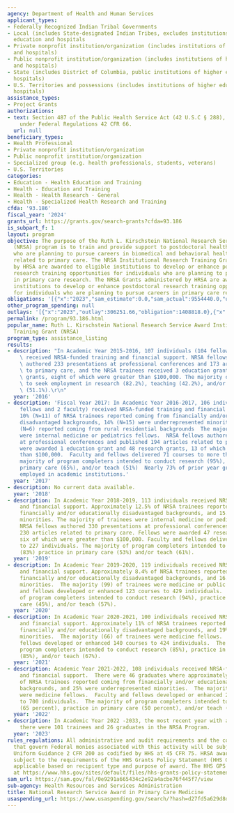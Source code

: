 ```yaml
---
agency: Department of Health and Human Services
applicant_types:
- Federally Recognized Indian Tribal Governments
- Local (includes State-designated Indian Tribes, excludes institutions of higher
  education and hospitals
- Private nonprofit institution/organization (includes institutions of higher education
  and hospitals)
- Public nonprofit institution/organization (includes institutions of higher education
  and hospitals)
- State (includes District of Columbia, public institutions of higher education and
  hospitals)
- U.S. Territories and possessions (includes institutions of higher education and
  hospitals)
assistance_types:
- Project Grants
authorizations:
- text: Section 487 of the Public Health Service Act (42 U.S.C § 288), as amended
    under Federal Regulations 42 CFR 66.
  url: null
beneficiary_types:
- Health Professional
- Private nonprofit institution/organization
- Public nonprofit institution/organization
- Specialized group (e.g. health professionals, students, veterans)
- U.S. Territories
categories:
- Education - Health Education and Training
- Health - Education and Training
- Health - Health Research - General
- Health - Specialized Health Research and Training
cfda: '93.186'
fiscal_year: '2024'
grants_url: https://grants.gov/search-grants?cfda=93.186
is_subpart_f: 1
layout: program
objective: The purpose of the Ruth L. Kirschstein National Research Service Award
  (NRSA) program is to train and provide support to postdoctoral health care professionals
  who are planning to pursue careers in biomedical and behavioral health research
  related to primary care. The NRSA Institutional Research Training Grants administered
  by HRSA are awarded to eligible institutions to develop or enhance postdoctoral
  research training opportunities for individuals who are planning to pursue careers
  in primary care research. The NRSA Grants administered by HRSA are awarded to eligible
  institutions to develop or enhance postdoctoral research training opportunities
  for individuals who are planning to pursue careers in primary care research.
obligations: '[{"x":"2023","sam_estimate":0.0,"sam_actual":9554440.0,"usa_spending_actual":7370167.63},{"x":"2024","sam_estimate":0.0,"sam_actual":9738683.0,"usa_spending_actual":9738682.5},{"x":"2025","sam_estimate":0.0,"sam_actual":9352463.0,"usa_spending_actual":0.0}]'
other_program_spending: null
outlays: '[{"x":"2023","outlay":306251.66,"obligation":1408818.0},{"x":"2024","outlay":0.0,"obligation":0.0},{"x":"2025","outlay":0.0,"obligation":0.0}]'
permalink: /program/93.186.html
popular_name: Ruth L. Kirschstein National Research Service Award Institutional Research
  Training Grant (NRSA)
program_type: assistance_listing
results:
- description: "In Academic Year 2015-2016, 107 individuals (104 fellows and 3 faculty)\
    \ received NRSA-funded training and financial support. NRSA fellows and faculty\
    \ authored 233 presentations at professional conferences and 173 articles related\
    \ to primary care, and the NRSA trainees received 3 education grants and 47 research\
    \ grants, eight of which were greater than $100,000. The majority of fellows intended\
    \ to seek employment in research (82.2%), teaching (42.2%), and/or primary care\
    \ (51.1%).\r\n"
  year: '2016'
- description: 'Fiscal Year 2017: In Academic Year 2016-2017, 106 individuals (104
    fellows and 2 faculty) received NRSA-funded training and financial support). Approximately
    10% (N=11) of NRSA trainees reported coming from financially and/or educationally
    disadvantaged backgrounds, 14% (N=15) were underrepresented minorities, and 6%
    (N=6) reported coming from rural residential backgrounds  The majority of trainees
    were internal medicine or pediatrics fellows.  NRSA fellows authored 234 presentations
    at professional conferences and published 194 articles related to primary care.  Fellows
    were awarded 1 education grant and 48 research grants, 13 of which were greater
    than $100,000.  Faculty and fellows delivered 71 courses to more than 700 individuals.  The
    majority of program completers intended to conduct research (95%), practice in
    primary care (65%), and/or teach (51%)  Nearly 73% of prior year graduates were
    employed in academic institutions.'
  year: '2017'
- description: No current data available.
  year: '2018'
- description: In Academic Year 2018-2019, 113 individuals received NRSA-funded training
    and financial support. Approximately 12.5% of NRSA trainees reported coming from
    financially and/or educationally disadvantaged backgrounds, and 15.9% were underrepresented
    minorities. The majority of trainees were internal medicine or pediatrics fellows.
    NRSA fellows authored 330 presentations at professional conferences and published
    230 articles related to primary care. Fellows were awarded 47 research grants,
    six of which were greater than $100,000. Faculty and fellows delivered 92 courses
    to 227 individuals. The majority of program completers intended to conduct research
    (83%) practice in primary care (53%) and/or teach (61%).
  year: '2019'
- description: In Academic Year 2019-2020, 119 individuals received NRSA-funded training
    and financial support. Approximately 8.4% of NRSA trainees reported coming from
    financially and/or educationally disadvantaged backgrounds, and 16.8% were underrepresented
    minorities.  The majority (99) of trainees were medicine or public health fellows.  Faculty
    and fellows developed or enhanced 123 courses to 429 individuals.  The majority
    of program completers intended to conduct research (94%), practice in primary
    care (45%), and/or teach (57%).
  year: '2020'
- description: In Academic Year 2020-2021, 100 individuals received NRSA-funded training
    and financial support. Approximately 11% of NRSA trainees reported coming from
    financially and/or educationally disadvantaged backgrounds, and 19% were underrepresented
    minorities.  The majority (66) of trainees were medicine fellows.  Faculty and
    fellows developed or enhanced 140 courses to 424 individuals.  The majority of
    program completers intended to conduct research (85%), practice in primary care
    (85%), and/or teach (67%).
  year: '2021'
- description: Academic Year 2021-2022, 108 individuals received NRSA-funded training
    and financial support.  There were 46 graduates where approximately 18 percent
    of NRSA trainees reported coming from financially and/or educationally disadvantaged
    backgrounds, and 25% were underrepresented minorities.  The majority (66) of trainees
    were medicine fellows.  Faculty and fellows developed or enhanced 215 courses
    to 700 individuals.  The majority of program completers intended to conduct research
    (65 percent), practice in primary care (50 percent), and/or teach (37 percent).
  year: '2022'
- description: In Academic Year 2022 -2033, the most recent year with available data,
    there were 101 trainees and 26 graduates in the NRSA Program.
  year: '2023'
rules_regulations: All administrative and audit requirements and the cost principles
  that govern Federal monies associated with this activity will be subject to the
  Uniform Guidance 2 CFR 200 as codified by HHS at 45 CFR 75. HRSA awards are also
  subject to the requirements of the HHS Grants Policy Statement (HHS GPS) that are
  applicable based on recipient type and purpose of award. The HHS GPS is available
  at https://www.hhs.gov/sites/default/files/hhs-grants-policy-statement-october-2024.pdf.
sam_url: https://sam.gov/fal/0e9291a665434c2e92a4acbe76f445f7/view
sub-agency: Health Resources and Services Administration
title: National Research Service Award in Primary Care Medicine
usaspending_url: https://www.usaspending.gov/search/?hash=d27fd5a629d8d9355b1c48611570d1c1
---
```

